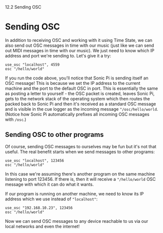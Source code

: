 12.2 Sending OSC

# Sending OSC

In addition to receiving OSC and working with it using Time State, we can also send out OSC messages in time with our music (just like we can send out MIDI messages in time with our music). We just need to know which IP address and port we're sending to. Let's give it a try:

```
use_osc "localhost", 4559
osc "/hello/world"
```

If you run the code above, you'll notice that Sonic Pi is sending itself an OSC message! This is because we set the IP address to the current machine and the port to the default OSC in port. This is essentially the same as posting a letter to yourself - the OSC packet is created, leaves Sonic Pi, gets to the network stack of the operating system which then routes the packed back to Sonic Pi and then it's received as a standard OSC message and is visible in the cue logger as the incoming message `"/osc/hello/world`. (Notice how Sonic Pi automatically prefixes all incoming OSC messages with `/osc`.)

## Sending OSC to other programs

Of course, sending OSC messages to ourselves may be fun but it's not that useful. The real benefit starts when we send messages to other programs:


```
use_osc "localhost", 123456
osc "/hello/world"
```

In this case we're assuming there's another program on the same machine listening to port 123456. If there is, then it will receive a `"/hello/world` OSC message with which it can do what it wants.

If our program is running on another machine, we need to know its IP address which we use instead of `"localhost"`:

```
use_osc "192.168.10.23", 123456
osc "/hello/world"
```

Now we can send OSC messages to any device reachable to us via our local networks and even the internet!
